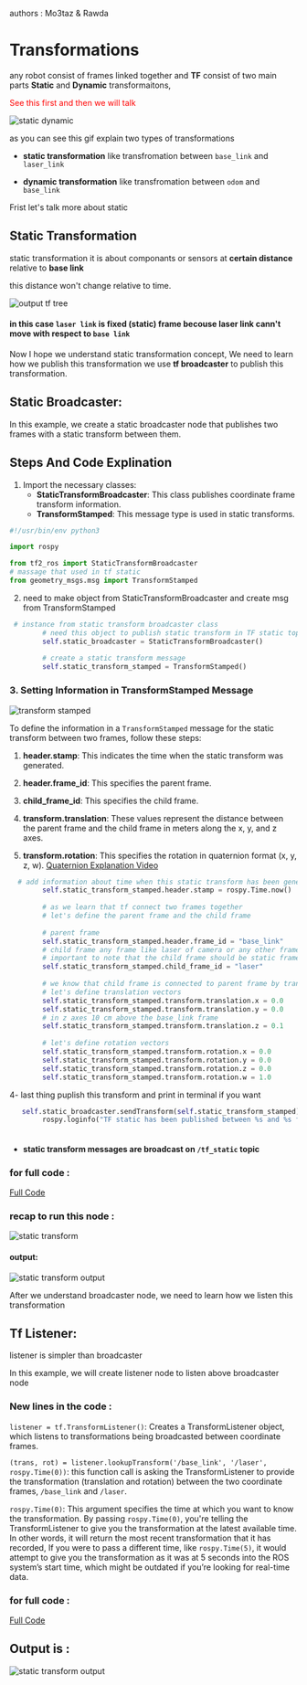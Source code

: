 
authors : Mo3taz & Rawda

# Transformations

any robot consist of frames linked together and **TF** consist of two main parts **Static** and **Dynamic**  transformaitons, 

<span style="color: red;">See this first and then we will talk</span>


![static dynamic](images/static_dynamic_example.gif)


as you can see this gif explain two types of transformations 

- **static transformation** like transfromation between `base_link` and `laser_link`

- **dynamic transformation** like transfromation between `odom` and `base_link`

Frist let's talk more about static 

## Static Transformation 

static transformation it is about componants or sensors at **certain distance** relative to **base link**

this distance won't change relative to time.

![output tf tree](images/tf_static_dynamic.png)

#### in this case `laser link` is fixed (static) frame becouse laser link cann't move with respect to `base link`

Now I hope we understand static transformation concept, We need to learn how we publish this transformation
we use **tf broadcaster** to publish this transformation.

## Static Broadcaster:
 
In this example, we create a static broadcaster node that publishes two frames with a static transform between them.

## Steps And Code Explination
1. Import the necessary classes:
   - **StaticTransformBroadcaster**: This class publishes coordinate frame transform information.
   - **TransformStamped**: This message type is used in static transforms.



```python
#!/usr/bin/env python3

import rospy

from tf2_ros import StaticTransformBroadcaster
# massage that used in tf static 
from geometry_msgs.msg import TransformStamped
```

2. need to make object from StaticTransformBroadcaster and create msg from TransformStamped

```python
 # instance from static transform broadcaster class 
        # need this object to publish static transform in TF static topic
        self.static_broadcaster = StaticTransformBroadcaster()
        
        # create a static transform message
        self.static_transform_stamped = TransformStamped()
```
### 3. Setting Information in TransformStamped Message
![transform stamped](images/transformstamed.png)

To define the information in a `TransformStamped` message for the static transform between two frames, follow these steps:

1. **header.stamp**: This indicates the time when the static transform was generated.

2. **header.frame_id**: This specifies the parent frame.

3. **child_frame_id**: This specifies the child frame.

4. **transform.translation**: These values represent the distance between the parent frame and the child frame in meters along the x, y, and z axes.

5. **transform.rotation**: This specifies the rotation in quaternion format (x, y, z, w).
[Quaternion Explanation Video](https://www.youtube.com/watch?v=zjMuIxRvygQ)

```python
  # add information about time when this static transform has been generated
        self.static_transform_stamped.header.stamp = rospy.Time.now()
        
        # as we learn that tf connect two frames together
        # let's define the parent frame and the child frame 
        
        # parent frame
        self.static_transform_stamped.header.frame_id = "base_link"
        # child frame any frame like laser of camera or any other frame
        # important to note that the child frame should be static frame
        self.static_transform_stamped.child_frame_id = "laser" 
        
        # we know that child frame is connected to parent frame by translation and rotation vectors
        # let's define translation vectors
        self.static_transform_stamped.transform.translation.x = 0.0
        self.static_transform_stamped.transform.translation.y = 0.0
        # in z axes 10 cm above the base_link frame
        self.static_transform_stamped.transform.translation.z = 0.1
        
        # let's define rotation vectors 
        self.static_transform_stamped.transform.rotation.x = 0.0
        self.static_transform_stamped.transform.rotation.y = 0.0
        self.static_transform_stamped.transform.rotation.z = 0.0
        self.static_transform_stamped.transform.rotation.w = 1.0
```


4- last thing puplish this transform and print in terminal if you want 

```python
   self.static_broadcaster.sendTransform(self.static_transform_stamped)
        rospy.loginfo("TF static has been published between %s and %s frames" % (self.static_transform_stamped.header.frame_id, self.static_transform_stamped.child_frame_id))
        
```
- #### static transform messages are broadcast on `/tf_static`  topic 

### for full code :
[Full Code](../static_dynamic_pkg/scripts/tf_static.py)

### recap to run this node :
![static transform](images/static_transform.gif)

#### output:
![static transform output](images/static_rvis.png)

After we understand broadcaster node, we need to learn how we listen this transformation

## Tf Listener:

listener is simpler than broadcaster 

In this example, we will create listener node  to listen above broadcaster node 

### New lines in the code :

`listener = tf.TransformListener()`: Creates a TransformListener object, which listens to transformations being broadcasted between coordinate frames.


`(trans, rot) = listener.lookupTransform('/base_link', '/laser', rospy.Time(0))`: this function call is asking the TransformListener to provide the transformation (translation and rotation) between the two coordinate frames, `/base_link` and `/laser`.

`rospy.Time(0)`: This argument specifies the time at which you want to know the transformation. By passing `rospy.Time(0)`, you're telling the TransformListener to give you the transformation at the latest available time. In other words, it will return the most recent transformation that it has recorded, If you were to pass a different time, like `rospy.Time(5)`, it would attempt to give you the transformation as it was at 5 seconds into the ROS system’s start time, which might be outdated if you’re looking for real-time data.

### for full code :
[Full Code](../static_dynamic_pkg/scripts/tf_static_listener.py)

## Output is :
![static transform output](images/static_listener.gif)

